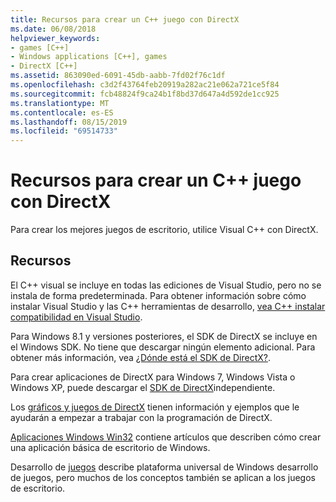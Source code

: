 ```yaml
---
title: Recursos para crear un C++ juego con DirectX
ms.date: 06/08/2018
helpviewer_keywords:
- games [C++]
- Windows applications [C++], games
- DirectX [C++]
ms.assetid: 863090ed-6091-45db-aabb-7fd02f76c1df
ms.openlocfilehash: c3d2f43764feb20919a282ac21e062a721ce5f84
ms.sourcegitcommit: fcb48824f9ca24b1f8bd37d647a4d592de1cc925
ms.translationtype: MT
ms.contentlocale: es-ES
ms.lasthandoff: 08/15/2019
ms.locfileid: "69514733"
---
```

# <a name="resources-for-creating-a-c-game-using-directx"></a>Recursos para crear un C++ juego con DirectX

Para crear los mejores juegos de escritorio, utilice Visual C++ con DirectX.

## <a name="resources"></a>Recursos

El C++ visual se incluye en todas las ediciones de Visual Studio, pero no se instala de forma predeterminada. Para obtener información sobre cómo instalar Visual Studio y las C++ herramientas de desarrollo, [vea C++ instalar compatibilidad en Visual Studio](../build/vscpp-step-0-installation.md).

Para Windows 8.1 y versiones posteriores, el SDK de DirectX se incluye en el Windows SDK. No tiene que descargar ningún elemento adicional. Para obtener más información, vea [¿Dónde está el SDK de DirectX?](/windows/win32/directx-sdk--august-2009-).

Para crear aplicaciones de DirectX para Windows 7, Windows Vista o Windows XP, puede descargar el [SDK de DirectX](https://www.microsoft.com/download/details.aspx?displaylang=en&id=6812)independiente.

Los [gráficos y juegos de DirectX](/windows/win32/directx) tienen información y ejemplos que le ayudarán a empezar a trabajar con la programación de DirectX.

[Aplicaciones Windows Win32](../windows/windows-desktop-applications-cpp.md) contiene artículos que describen cómo crear una aplicación básica de escritorio de Windows.

Desarrollo de [juegos](/windows/uwp/gaming/getting-started) describe plataforma universal de Windows desarrollo de juegos, pero muchos de los conceptos también se aplican a los juegos de escritorio.